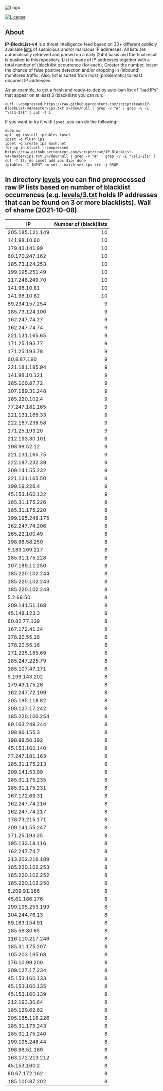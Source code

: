 ![Logo](https://i.imgur.com/PyKLAe7.png)

[![License](https://img.shields.io/badge/license-The_Unlicense-red.svg)](https://unlicense.org/)

About
----

**IP-BlockList-v4** is a threat intelligence feed based on 30+ different publicly available [lists](https://github.com/stamparm/maltrail) of suspicious and/or malicious IP addresses. All lists are automatically retrieved and parsed on a daily (24h) basis and the final result is pushed to this repository. List is made of IP addresses together with a total number of (black)list occurrence (for each). Greater the number, lesser the chance of false positive detection and/or dropping in (inbound) monitored traffic. Also, list is sorted from most (problematic) to least occurent IP addresses.

As an example, to get a fresh and ready-to-deploy auto-ban list of "bad IPs" that appear on at least 3 (black)lists you can run:

```
curl --compressed https://raw.githubusercontent.com/scriptzteam/IP-BlockList-v4/master/ips.txt 2>/dev/null | grep -v "#" | grep -v -E "\s[1-2]$" | cut -f 1
```

If you want to try it with `ipset`, you can do the following:

```
sudo su
apt -qq install iptables ipset
ipset -q flush ips
ipset -q create ips hash:net
for ip in $(curl --compressed https://raw.githubusercontent.com/scriptzteam/IP-BlockList-v4/master/ips.txt 2>/dev/null | grep -v "#" | grep -v -E "\s[1-2]$" | cut -f 1); do ipset add ips $ip; done
iptables -I INPUT -m set --match-set ips src -j DROP
```

In directory [levels](levels) you can find preprocessed raw IP lists based on number of blacklist occurrences (e.g. [levels/3.txt](levels/3.txt) holds IP addresses that can be found on 3 or more blacklists).
Wall of shame (2021-10-08)
----

|IP|Number of (black)lists|
|---|--:|
205.185.121.149|10
141.98.10.60|10
179.43.141.99|10
60.170.247.162|10
185.73.124.253|10
199.195.251.49|10
117.248.249.70|10
141.98.10.81|10
141.98.10.82|10
89.234.157.254|9
185.73.124.100|9
162.247.74.27|9
162.247.74.74|9
221.131.165.65|9
171.25.193.77|9
171.25.193.78|9
60.8.87.190|9
221.181.185.94|9
141.98.10.121|9
185.100.87.72|9
107.189.31.248|9
185.220.102.4|9
77.247.181.165|9
221.131.165.33|9
222.187.238.58|9
171.25.193.20|9
212.193.30.101|9
198.98.52.12|9
221.131.165.75|9
222.187.232.39|9
209.141.55.232|9
221.131.165.50|9
199.19.226.4|9
45.153.160.132|9
185.31.175.226|8
185.31.175.220|8
199.195.248.175|8
162.247.74.206|8
165.22.100.49|8
198.98.58.250|8
5.183.209.217|8
185.31.175.228|8
107.189.11.250|8
185.220.102.244|8
185.220.102.243|8
185.220.102.248|8
5.2.69.50|8
209.141.51.168|8
45.148.123.3|8
80.82.77.139|8
167.172.41.24|8
178.20.55.18|8
178.20.55.16|8
171.225.185.69|8
185.247.225.79|8
185.107.47.171|8
5.199.143.202|8
179.43.175.26|8
162.247.72.199|8
205.185.118.82|8
209.127.17.242|8
185.220.100.254|8
89.163.249.244|8
198.96.155.3|8
198.98.50.192|8
45.153.160.140|8
77.247.181.163|8
185.31.175.213|8
209.141.53.99|8
185.31.175.235|8
185.31.175.231|8
167.172.69.31|8
162.247.74.216|8
162.247.74.217|8
178.73.215.171|8
209.141.55.247|8
171.25.193.25|8
195.133.18.116|8
162.247.74.7|8
213.202.216.189|8
185.220.102.253|8
185.220.102.252|8
185.220.102.250|8
8.209.91.186|8
45.61.186.176|8
199.195.253.199|8
104.244.76.13|8
89.163.154.91|8
185.56.80.65|8
116.110.217.246|8
185.31.175.207|8
105.203.195.68|8
176.10.99.200|8
209.127.17.234|8
45.153.160.133|8
45.153.160.135|8
45.153.160.139|8
212.193.30.64|8
185.129.62.62|8
205.185.116.226|8
185.31.175.243|8
185.31.175.240|8
199.195.248.44|8
198.98.51.189|8
163.172.213.212|8
45.153.160.2|8
80.67.172.162|8
185.100.87.202|8
